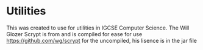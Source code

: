 # Utilities
This was created to use for utilities in IGCSE Computer Science.
The Will Glozer Scrypt is from  and is compiled for ease for use
https://github.com/wg/scrypt for the uncompiled, his lisence is in the jar file
